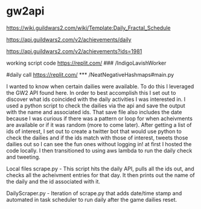 # gw2api

https://wiki.guildwars2.com/wiki/Template:Daily_Fractal_Schedule

https://api.guildwars2.com/v2/achievements/daily

https://api.guildwars2.com/v2/achievements?ids=1981

working script code
https://replit.com/ ### /IndigoLavishWorker

#daily call
https://replit.com/ *** /NeatNegativeHashmaps#main.py

I wanted to know when certain dailies were available.
To do this I leveraged the GW2 API found here.
In order to best accomplish this I set out to discover what ids coincided with the daily activities I was interested in.
I used a python script to check the dailies via the api and save the output with the name and associated ids. That save file also includes the date because I was curious if there was a pattern or loop for when acheivments are available or if it was random (more to come later).
After getting a list of ids of interest, I set out to create a twitter bot that would use python to check the dailies and if the ids match with those of interest, tweets those dailies out so I can see the fun ones without logging in!
at first I hosted the code locally. I then transitioned to using aws lambda to run the daily check and tweeting.

Local files 
scrape.py - This script hits the daily API, pulls all the ids out, and checks all the acheivment entries for that day. It then prints out the name of the daily and the id associated with it.

DailyScraper.py - Iteration of scrape.py that adds date/time stamp and automated in task scheduler to run daily after the game dailies reset.
